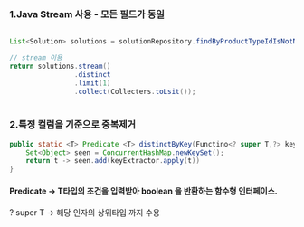 

###  1.Java Stream 사용 - 모든 필드가 동일

```Java

List<Solution> solutions = solutionRepository.findByProductTypeIdIsNotNull();

// stream 이용
return solutions.stream()
				.distinct
				.limit(1)
				.collect(Collecters.toLsit());
				
```

### 2.특정 컬럼을 기준으로 중복제거


```java
public static <T> Predicate <T> distinctByKey(Functino<? super T,?> keyExtractor) {
	Set<Object> seen = ConcurrentHashMap.newKeySet();
	return t -> seen.add(keyExtractor.apply(t))
}
```


#### Predicate -> T타입의 조건을 입력받아 boolean 을 반환하는 함수형 인터페이스.

? super T -> 해당 인자의 상위타입 까지 수용
